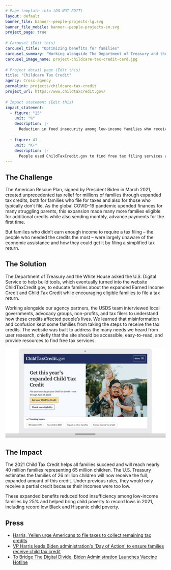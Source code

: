 ```yaml
---
# Page template info (DO NOT EDIT)
layout: default
banner_file: banner--people-projects-lg.svg
banner_file_mobile: banner--people-projects-sm.svg
project_page: true

# Carousel (Edit this)
carousel_title: "Optimizing benefits for families"
carousel_summary: "Working alongside The Department of Treasury and the White House, we built ChildTaxCredit.gov to educate families about the expanded Earned Income Credit and Child Tax Credit while encouraging eligible families to file a tax return. The USDS team relied on in-depth research to create a site that is accessible, easy-to-read, and provides resources to find free tax services."
carousel_image_name: project-childcare-tax-credit-card.jpg

# Project detail page (Edit this)
title: "Childcare Tax Credit"
agency: Cross-agency
permalink: projects/childcare-tax-credit
project_url: https://www.childtaxcredit.gov/

# Impact statement (Edit this)
impact_statement:
  - figure: "25"
    unit: "%"
    description: |-
      Reduction in food insecurity among low-income families who received the Child Tax Credit
      
  - figure: 41
    unit: "K+"
    description: |-
      People used ChildTaxCredit.gov to find free tax filing services and receive expanded tax benefits
---
```


## The Challenge

The American Rescue Plan, signed by President Biden in March 2021, created unprecedented tax relief for millions of families through expanded tax credits, both for families who file for taxes and also for those who typically don’t file. As the global COVID-19 pandemic upended finances for many struggling parents, this expansion made many more families eligible for additional credits while also sending monthly, advance payments for the first time. 

But families who didn’t earn enough income to require a tax filing – the people who needed the credits the most – were largely unaware of the economic assistance and how they could get it by filing a simplified tax return. 


## The Solution

The Department of Treasury and the White House asked the U.S. Digital Service to help build tools, which eventually turned into the website ChildTaxCredit.gov, to educate families about the expanded Earned Income Credit and Child Tax Credit while encouraging eligible families to file a tax return. 

Working alongside our agency partners, the USDS team interviewed local governments, advocacy groups, non-profits, and tax filers to understand how these credits affected people’s lives. We learned that misinformation and confusion kept some families from taking the steps to receive the tax credits. The website was built to address the many needs we heard from user research, chiefly that the site should be accessible, easy-to-read, and provide resources to find free tax services. 

![](../images/project-ctc-screenshot.jpg)

## The Impact

The 2021 Child Tax Credit helps all families succeed and will reach nearly 40 million families representing 65 million children. The U.S. Treasury estimates the families of 26 million children will now receive the full, expanded amount of this credit. Under previous rules, they would only receive a partial credit because their incomes were too low. 

These expanded benefits reduced food insufficiency among low-income families by 25% and helped bring child poverty to record lows in 2021, including record low Black and Hispanic child poverty.

## Press

- [Harris, Yellen urge Americans to file taxes to collect remaining tax credits](https://www.reuters.com/world/us/harris-yellen-urge-americans-file-taxes-collect-remaining-tax-credits-2022-02-08/)
- [VP Harris leads Biden administration's 'Day of Action' to ensure families receive child tax credit](https://www.usds.gov/)
- [To Bridge The Digital Divide, Biden Administration Launches Vaccine Hotline](https://www.npr.org/2021/05/09/994885742/to-bridge-the-digital-divide-biden-administration-launches-vaccine-hotline)
